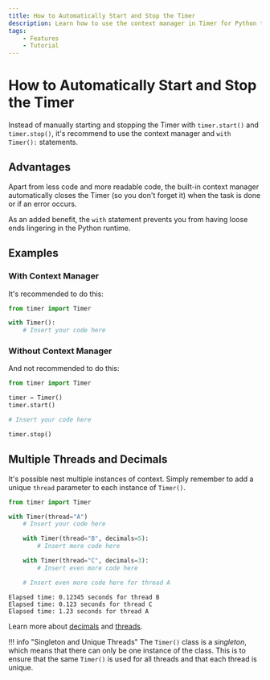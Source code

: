 ```yaml
---
title: How to Automatically Start and Stop the Timer
description: Learn how to use the context manager in Timer for Python to automatically start and stop the timer. Includes code examples for beginners and advanced users.
tags:
    - Features
    - Tutorial
---
```


# How to Automatically Start and Stop the Timer
Instead of manually starting and stopping the Timer with `timer.start()` and `timer.stop()`, it's recommend to use the context manager and `with Timer():` statements.

## Advantages
Apart from less code and more readable code, the built-in context manager automatically closes the Timer (so you don't forget it) when the task is done or if an error occurs.

As an added benefit, the `with` statement prevents you from having loose ends lingering in the Python runtime.

## Examples
### With Context Manager
It's recommended to do this:

```python linenums="1" hl_lines="3"
from timer import Timer

with Timer():
    # Insert your code here
```

### Without Context Manager
And not recommended to do this:

```python linenums="1" hl_lines="3-4 8"
from timer import Timer

timer = Timer()
timer.start()

# Insert your code here

timer.stop()
```

## Multiple Threads and Decimals
It's possible nest multiple instances of context. Simply remember to add a unique `thread` parameter to each instance of `Timer()`.

```python linenums="1" hl_lines="3 6 9"
from timer import Timer

with Timer(thread="A")
    # Insert your code here

    with Timer(thread="B", decimals=5):
        # Insert more code here

    with Timer(thread="C", decimals=3):
        # Insert even more code here

    # Insert even more code here for thread A
```

```text title=""
Elapsed time: 0.12345 seconds for thread B
Elapsed time: 0.123 seconds for thread C
Elapsed time: 1.23 seconds for thread A
```

Learn more about [decimals](decimals.md) and [threads](multiple-threads.md).

!!! info "Singleton and Unique Threads"
    The `Timer()` class is a _singleton_, which means that there can only be one instance of the class. This is to ensure that the same `Timer()` is used for all threads and that each thread is unique.
